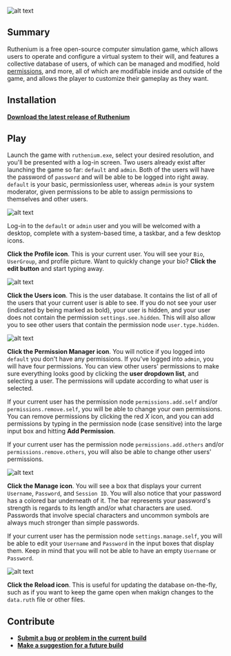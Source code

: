 ![alt text](https://i.imgur.com/673fMPp.png "Ruthenium Logo")

## Summary
Ruthenium is a free open-source computer simulation game, which allows users to operate and configure a virtual system to their will, and features a collective database of users, of which can be managed and modified, hold [permissions](https://github.com/KithM/Ruthenium/wiki/Permissions), and more, all of which are modifiable inside and outside of the game, and allows the player to customize their gameplay as they want.

## Installation
<b>[Download the latest release of Ruthenium](https://github.com/KithM/Ruthenium/releases/latest)</b><br>

## Play
Launch the game with `ruthenium.exe`, select your desired resolution, and you'll be presented with a log-in screen. Two users already exist after launching the game so far: `default` and `admin`. Both of the users will have the password of `password` and will be able to be logged into right away. `default` is your basic, permissionless user, whereas `admin` is your system moderator, given permissions to be able to assign permissions to themselves and other users.

![alt text](https://i.imgur.com/XeabokP.png "Log-in Screen")

Log-in to the `default` or `admin` user and you will be welcomed with a desktop, complete with a system-based time, a taskbar, and a few desktop icons. 

<b>Click the Profile icon</b>. This is your current user. You will see your `Bio`, `UserGroup`, and profile picture. Want to quickly change your bio? <b>Click the edit button</b> and start typing away.

![alt text](https://i.imgur.com/5voeO68.png "User Profile")

<b>Click the Users icon</b>. This is the user database. It contains the list of all of the users that your current user is able to see. If you do not see your user (indicated by being marked as bold), your user is hidden, and your user does not contain the permission `settings.see.hidden`. This will also allow you to see other users that contain the permission node `user.type.hidden`.

![alt text](https://i.imgur.com/BwWiHZO.png "User Database")

<b>Click the Permission Manager icon</b>. You will notice if you logged into `default` you don't have any permissions. If you've logged into `admin`, you will have four permissions. You can view other users' permissions to make sure everything looks good by clicking the <b>user dropdown list</b>, and selecting a user. The permissions will update according to what user is selected. 

If your current user has the permission node `permissions.add.self` and/or `permissions.remove.self`, you will be able to change your own permissions. You can remove permissions by clicking the red <i>X</i> icon, and you can add permissions by typing in the permission node (case sensitive) into the large input box and hitting <b>Add Permission</b>.

If your current user has the permission node `permissions.add.others` and/or `permissions.remove.others`, you will also be able to change other users' permissions.

![alt text](https://i.imgur.com/pQXXJoK.png "Permission Manager")

<b>Click the Manage icon</b>. You will see a box that displays your current `Username`, `Password`, and `Session ID`. You will also notice that your password has a colored bar underneath of it. The bar represents your password's strength is regards to its length and/or what characters are used. Passwords that involve special characters and uncommon symbols are always much stronger than simple passwords.

If your current user has the permission node `settings.manage.self`, you will be able to edit your `Username` and `Password` in the input boxes that display them. Keep in mind that you will not be able to have an empty `Username` or `Password`.

![alt text](https://i.imgur.com/Q9yDreT.png "User Management")

<b>Click the Reload icon</b>. This is useful for updating the database on-the-fly, such as if you want to keep the game open when makign changes to the `data.ruth` file or other files.

## Contribute
- <b>[Submit a bug or problem in the current build](https://github.com/KithM/Ruthenium/issues/new)</b>
- <b>[Make a suggestion for a future build](https://github.com/KithM/Ruthenium/issues/new)</b>
